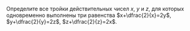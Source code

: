 Определите все тройки действительных чисел $x$, $y$ и $z$, для которых одновременно выполнены три равенства $x+\dfrac{2}{x}=2y$, $y+\dfrac{2}{y}=2z$, $z+\dfrac{2}{z}=2x$.
